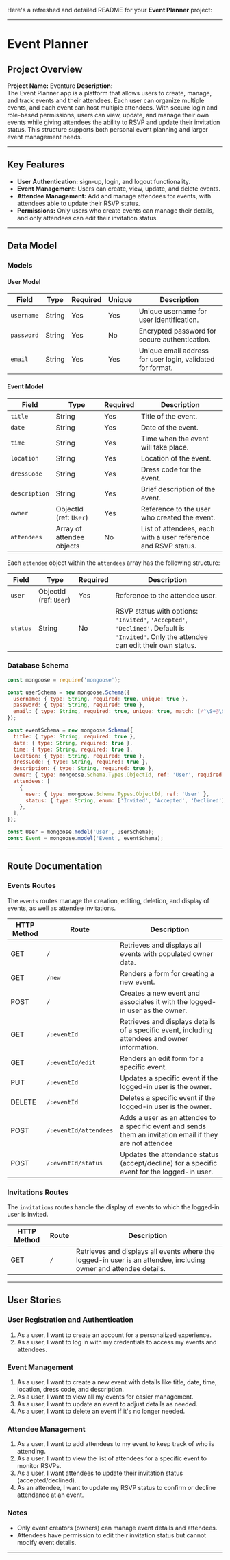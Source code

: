 Here's a refreshed and detailed README for your **Event Planner** project:

---

# Event Planner

## Project Overview

**Project Name:** Eventure 
**Description:**  
The Event Planner app is a platform that allows users to create, manage, and track events and their attendees. Each user can organize multiple events, and each event can host multiple attendees. With secure login and role-based permissions, users can view, update, and manage their own events while giving attendees the ability to RSVP and update their invitation status. This structure supports both personal event planning and larger event management needs.

---

## Key Features

- **User Authentication:** sign-up, login, and logout functionality.
- **Event Management:** Users can create, view, update, and delete events.
- **Attendee Management:** Add and manage attendees for events, with attendees able to update their RSVP status.
- **Permissions:** Only users who create events can manage their details, and only attendees can edit their invitation status.

---

## Data Model

### Models

#### User Model

| **Field**  | **Type** | **Required** | **Unique** | **Description**                                       |
|------------|----------|--------------|------------|-------------------------------------------------------|
| `username` | String   | Yes          | Yes        | Unique username for user identification.              |
| `password` | String   | Yes          | No         | Encrypted password for secure authentication.         |
| `email`    | String   | Yes          | Yes        | Unique email address for user login, validated for format.|

#### Event Model

| **Field**     | **Type**                        | **Required** | **Description**                                                                 |
|---------------|---------------------------------|--------------|---------------------------------------------------------------------------------|
| `title`       | String                          | Yes          | Title of the event.                                                             |
| `date`        | String                          | Yes          | Date of the event.                                                              |
| `time`        | String                          | Yes          | Time when the event will take place.                                            |
| `location`    | String                          | Yes          | Location of the event.                                                          |
| `dressCode`   | String                          | Yes          | Dress code for the event.                                                       |
| `description` | String                          | Yes          | Brief description of the event.                                                 |
| `owner`       | ObjectId (ref: `User`)          | Yes          | Reference to the user who created the event.                                    |
| `attendees`   | Array of attendee objects       | No           | List of attendees, each with a user reference and RSVP status.                  |

Each `attendee` object within the `attendees` array has the following structure:

| **Field** | **Type**                        | **Required** | **Description**                                                                       |
|-----------|---------------------------------|--------------|---------------------------------------------------------------------------------------|
| `user`    | ObjectId (ref: `User`)          | Yes          | Reference to the attendee user.                                                      |
| `status`  | String                          | No           | RSVP status with options: `'Invited'`, `'Accepted'`, `'Declined'`. Default is `'Invited'`. Only the attendee can edit their own status. |

### Database Schema 

```javascript
const mongoose = require('mongoose');

const userSchema = new mongoose.Schema({
  username: { type: String, required: true, unique: true },
  password: { type: String, required: true },
  email: { type: String, required: true, unique: true, match: [/^\S+@\S+\.\S+$/, 'Please enter a valid email address.'] },
});

const eventSchema = new mongoose.Schema({
  title: { type: String, required: true },
  date: { type: String, required: true },
  time: { type: String, required: true },
  location: { type: String, required: true },
  dressCode: { type: String, required: true },
  description: { type: String, required: true },
  owner: { type: mongoose.Schema.Types.ObjectId, ref: 'User', required: true },
  attendees: [
    {
      user: { type: mongoose.Schema.Types.ObjectId, ref: 'User' },
      status: { type: String, enum: ['Invited', 'Accepted', 'Declined'], default: 'Invited' },
    },
  ],
});

const User = mongoose.model('User', userSchema);
const Event = mongoose.model('Event', eventSchema);
```

---

## Route Documentation

### Events Routes

The `events` routes manage the creation, editing, deletion, and display of events, as well as attendee invitations.

| **HTTP Method** | **Route**                    | **Description**                                                                                                     |
|-----------------|------------------------------|---------------------------------------------------------------------------------------------------------------------|
| GET             | `/`                          | Retrieves and displays all events with populated owner data.                                                        |
| GET             | `/new`                       | Renders a form for creating a new event.                                                                            |
| POST            | `/`                          | Creates a new event and associates it with the logged-in user as the owner.                                         |
| GET             | `/:eventId`                  | Retrieves and displays details of a specific event, including attendees and owner information.                      |
| GET             | `/:eventId/edit`             | Renders an edit form for a specific event.                                                                          |
| PUT             | `/:eventId`                  | Updates a specific event if the logged-in user is the owner.                                                        |
| DELETE          | `/:eventId`                  | Deletes a specific event if the logged-in user is the owner.                                                        |
| POST            | `/:eventId/attendees`        | Adds a user as an attendee to a specific event and sends them an invitation email if they are not  attendee |
| POST            | `/:eventId/status`           | Updates the attendance status (accept/decline) for a specific event for the logged-in user.                         |

### Invitations Routes

The `invitations` routes handle the display of events to which the logged-in user is invited.

| **HTTP Method** | **Route** | **Description**                                                                                           |
|-----------------|-----------|-----------------------------------------------------------------------------------------------------------|
| GET             | `/`       | Retrieves and displays all events where the logged-in user is an attendee, including owner and attendee details. |

---

## User Stories

### User Registration and Authentication
1. As a user, I want to create an account for a personalized experience.
2. As a user, I want to log in with my credentials to access my events and attendees.

### Event Management
1. As a user, I want to create a new event with details like title, date, time, location, dress code, and description.
2. As a user, I want to view all my events for easier management.
3. As a user, I want to update an event to adjust details as needed.
4. As a user, I want to delete an event if it's no longer needed.

### Attendee Management
1. As a user, I want to add attendees to my event to keep track of who is attending.
2. As a user, I want to view the list of attendees for a specific event to monitor RSVPs.
3. As a user, I want attendees to update their invitation status (accepted/declined).
4. As an attendee, I want to update my RSVP status to confirm or decline attendance at an event.

### Notes

- Only event creators (owners) can manage event details and attendees.
- Attendees have permission to edit their invitation status but cannot modify event details.

---
